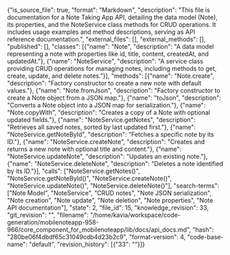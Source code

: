 {"is_source_file": true, "format": "Markdown", "description": "This file is documentation for a Note Taking App API, detailing the data model (Note), its properties, and the NoteService class methods for CRUD operations. It includes usage examples and method descriptions, serving as API reference documentation.", "external_files": [], "external_methods": [], "published": [], "classes": [{"name": "Note", "description": "A data model representing a note with properties like id, title, content, createdAt, and updatedAt."}, {"name": "NoteService", "description": "A service class providing CRUD operations for managing notes, including methods to get, create, update, and delete notes."}], "methods": [{"name": "Note.create", "description": "Factory constructor to create a new note with default values."}, {"name": "Note.fromJson", "description": "Factory constructor to create a Note object from a JSON map."}, {"name": "toJson", "description": "Converts a Note object into a JSON map for serialization."}, {"name": "Note.copyWith", "description": "Creates a copy of a Note with optional updated fields."}, {"name": "NoteService.getNotes", "description": "Retrieves all saved notes, sorted by last updated first."}, {"name": "NoteService.getNoteById", "description": "Fetches a specific note by its ID."}, {"name": "NoteService.createNote", "description": "Creates and returns a new note with optional title and content."}, {"name": "NoteService.updateNote", "description": "Updates an existing note."}, {"name": "NoteService.deleteNote", "description": "Deletes a note identified by its ID."}], "calls": ["NoteService.getNotes()", "NoteService.getNoteById()", "NoteService.createNote()", "NoteService.updateNote()", "NoteService.deleteNote()"], "search-terms": ["Note Model", "NoteService", "CRUD notes", "Note JSON serialization", "Note creation", "Note update", "Note deletion", "Note properties", "Note API documentation"], "state": 2, "file_id": 15, "knowledge_revision": 33, "git_revision": "", "filename": "/home/kavia/workspace/code-generation/mobilenoteapp-958-966/core_component_for_mobilenoteapp/lib/docs/api_docs.md", "hash": "280be06f4dbdf65c31049cdb4d23b2c9", "format-version": 4, "code-base-name": "default", "revision_history": [{"33": ""}]}